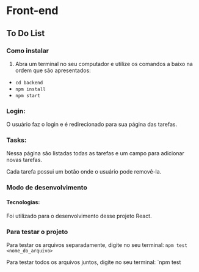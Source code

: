 # Front-end

## To Do List

### Como instalar

1. Abra um terminal no seu computador e utilize os comandos a baixo na ordem que são apresentados:
  * `cd backend`
  * `npm install`
  * `npm start`

### Login:

O usuário faz o login e é redirecionado para sua página das tarefas.

### Tasks:

Nessa página são listadas todas as tarefas e um campo para adicionar novas tarefas.

Cada tarefa possui um botão onde o usuário pode removê-la.

### Modo de desenvolvimento

#### Tecnologias:

Foi utilizado para o desenvolvimento desse projeto React.

### Para testar o projeto

Para testar os arquivos separadamente, digite no seu terminal: `npm test <nome_do_arquivo>`

Para testar todos os arquivos juntos, digite no seu terminal: `npm test
